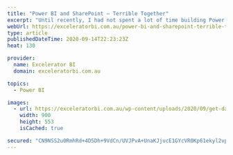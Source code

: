 ```yaml
---
title: "Power BI and SharePoint – Terrible Together"
excerpt: "Until recently, I had not spent a lot of time building Power BI Reporting solutions that have SharePoint Online as a data source (This article refers to SharePoint Online specifically, but I am sure the experience is the same with on premise SharePoint). Over the last month or so I [...]Read More »"
webUrl: https://exceleratorbi.com.au/power-bi-and-sharepoint-terrible-together/
type: article
publishedDateTime: 2020-09-14T22:23:23Z
heat: 130

provider:
  name: Excelerator BI
  domain: exceleratorbi.com.au

topics:
  - Power BI

images:
  - url: https://exceleratorbi.com.au/wp-content/uploads/2020/09/get-data-from-sharepoint.png
    width: 900
    height: 553
    isCached: true

secured: "CN9NSS2u0RmhRd+4D5Dh+9VdCn/UVJPvA+UnaKJjucE1GYcVR0Kp61ekyl2vpwv+79hTJ04UI2hVC4PuJIAh0uNd6cyOTS+qjRsWZSdtlrMhGZdUa//vhcVwunW+M4d/JZYFZoNo6SEgAzH0rNAkA3DbJKxE5+LJXe2RjwVtOi12rur80xKjO/U8DKJdVJShpaOkXgOHxS7ZJjh0ZPS6m7XPEXDi/XDlHpcsBp+LsMKWy0ogFJXDpZeV/zCbqu5JR+rH+hbE+AIQbYhzngl6Y8sRvUZBFDFhbeU4bvWB/odBy4Y9b+KIgzPlzt161NcC4G0polsvPEskD3kQgoDRyTFKRmprrLy6JY2eQnfaNz8=;QlHLXyCaXIzVwIcRzI8Vzg=="
---
```


